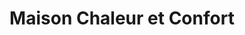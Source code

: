---
title: "Maison Chaleur et Confort"
url: /trois-rivieres/maison-chaleur-et-confort/
shop: garden centre
---